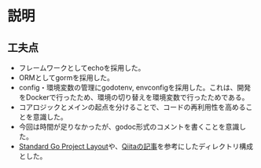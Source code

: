 # 説明

## 工夫点

- フレームワークとしてechoを採用した。
- ORMとしてgormを採用した。
- config・環境変数の管理にgodotenv, envconfigを採用した。これは、開発をDockerで行ったため、環境の切り替えを環境変数で行ったためである。
- コアロジックとメインの起点を分けることで、コードの再利用性を高めることを意識した。
- 今回は時間が足りなかったが、godoc形式のコメントを書くことを意識した。
- [Standard Go Project Layout](https://github.com/golang-standards/project-layout)や、[Qiitaの記事](https://qiita.com/rema424/items/9ffbdf584b705cae6a19#3-%E3%83%88%E3%83%A9%E3%83%B3%E3%82%B6%E3%82%AF%E3%82%B7%E3%83%A7%E3%83%B3%E7%AE%A1%E7%90%86)を参考にしたディレクトリ構成とした。
